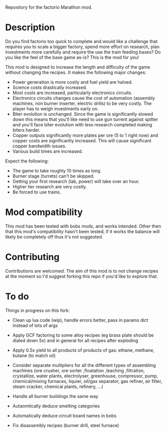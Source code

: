 Repository for the factorio Marathon mod.

Description
===========
Do you find factorio too quick to complete and would like a challenge that requires you to scale a bigger factory, spend more effort on research, plan investments more carefully and require the use the train feeding bases? Do you like the feel of the base game as-is? This is the mod for you!

This mod is designed to increase the length and difficulty of the game without changing the recipes. It makes the following major changes:
* Power generation is more costly and fuel yield are halved.
* Science costs drastically increased.
* Most costs are increased, particularly electronics circuits.
* Electronics circuits changes cause the cost of automation (assembly machines, non burner inserter, electric drills) to be very costly. The player has to weigh investments early on.
* Biter evolution is unchanged. Since the game is significantly slowed down this means that you'll like need to use gun turrent against spitter and you'll face biter evolution with less research completed making biters harder.
* Copper outputs significantly more plates per ore (5 to 1 right now) and copper costs are significantly increased. This will cause significant copper bandwidth issues.
* Various build times are increased.

Expect the following:
* The game to take roughly 10 times as long.
* Burner stage (turrets) can't be skipped.
* Getting your first research (lab, power) will take over an hour.
* Higher tier research are very costly.
* Be forced to use trains.

Mod compatibility
=================
This mod has been tested with bobs mods, and works intended. Other then that this mod's compatibility hasn't been tested, if it works the balance will likely be completely off thus it's not suggested.

Contributing
============
Contributions are welcomed. The aim of this mod is to not change recipes at the moment so I'd suggest forking this repo if you'd like to explore that.

To do
=====
Things in progress on this fork:
* Clean up lua code (wip), handle errors better, pass in params dict instead of lots of args
* Apply GCF factoring to some alloy recipes (eg brass plate should be dialed down 5x) and in general for all recipes after exploding
* Apply 0.5x yield to all products of products of gas: ethane, methane, butane (to match oil)

* Consider separate multipliers for all the different types of assembling machines (ore crusher, ore sorter ,floatation ,leaching ,filtration, crystallize, water plants, electrolyser, greenhouse, compressor, pump, chemical/mixing furnaces, liquier, oil/gas separator, gas refiner, air filter, steam cracker, chemical plants, refinery, ...)
* Handle all burner buildings the same way
* Autaomtically deduce smelting categories
* Automatically deduce circuit board names in bobs
* Fix disassembly recipes (burner drill, steel furnace)

